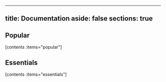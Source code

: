 
---
title: Documentation
aside: false
sections: true
---


## Popular
[contents :items="popular"]


## Essentials
[contents :items="essentials"]